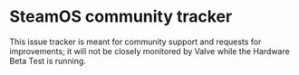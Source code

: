 SteamOS community tracker
=========================

This issue tracker is meant for community support and requests for improvements; it will not be closely monitored by Valve while the Hardware Beta Test is running.
